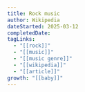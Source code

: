 ```yaml
---
title: Rock music
author: Wikipedia
dateStarted: 2025-03-12
completedDate:
tagLinks:
  - "[[rock]]"
  - "[[music]]"
  - "[[music genre]]"
  - "[[wikipedia]]"
  - "[[article]]"
growth: "[[baby]]"
---
```

